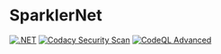 # SparklerNet

[![.NET](https://github.com/longkerdandy/SparklerNet/actions/workflows/dotnet.yml/badge.svg)](https://github.com/longkerdandy/SparklerNet/actions/workflows/dotnet.yml)
[![Codacy Security Scan](https://github.com/longkerdandy/SparklerNet/actions/workflows/codacy.yml/badge.svg)](https://github.com/longkerdandy/SparklerNet/actions/workflows/codacy.yml)
[![CodeQL Advanced](https://github.com/longkerdandy/SparklerNet/actions/workflows/codeql.yml/badge.svg)](https://github.com/longkerdandy/SparklerNet/actions/workflows/codeql.yml)
